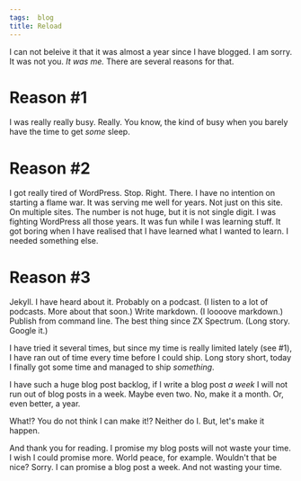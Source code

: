 ```yaml
---
tags:  blog
title: Reload
---
```

I can not beleive it that it was almost a year since I have blogged. I am sorry. It was not you. _It was me._ There are several reasons for that.

# Reason #1

I was really really busy. Really. You know, the kind of busy when you barely have the time to get _some_ sleep.

# Reason #2

I got really tired of WordPress. Stop. Right. There. I have no intention on starting a flame war. It was serving me well for years. Not just on this site. On multiple sites. The number is not huge, but it is not single digit. I was fighting WordPress all those years. It was fun while I was learning stuff. It got boring when I have realised that I have learned what I wanted to learn. I needed something else.

# Reason #3

Jekyll. I have heard about it. Probably on a podcast. (I listen to a lot of podcasts. More about that soon.) Write markdown. (I loooove markdown.) Publish from command line. The best thing since ZX Spectrum. (Long story. Google it.)

I have tried it several times, but since my time is really limited lately (see #1), I have ran out of time every time before I could ship. Long story short, today I finally got some time and managed to ship _something_.

I have such a huge blog post backlog, if I write a blog post _a week_ I will not run out of blog posts in a week. Maybe even two. No, make it a month. Or, even better, a year.

What!? You do not think I can make it!? Neither do I. But, let's make it happen.

And thank you for reading. I promise my blog posts will not waste your time. I wish I could promise more. World peace, for example. Wouldn't that be nice? Sorry. I can promise a blog post a week. And not wasting your time.
